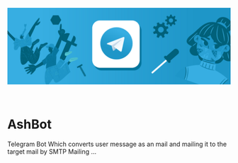 

![](Telegram.png)

</br>

# AshBot
Telegram Bot Which converts user message as an mail and mailing it to the target mail by SMTP Mailing ...
